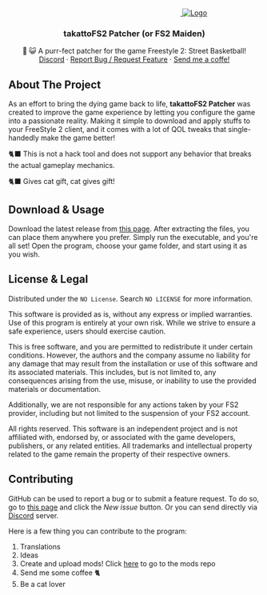 <!-- PROJECT LOGO -->
<br />
<p align="center">
  <a href="https://takattowo.github.io/takattoFS2/">
    <img src="https://raw.githubusercontent.com/takattowo/takattoFS2/main/fs2/assets/logo.png" alt="Logo" width="238" height="0">
    <img src="https://github.com/user-attachments/assets/8f4d5bcc-b416-4147-b81a-c62d43a028e1" alt="Logo">
  </a>

  <h3 align="center">takattoFS2 Patcher (or FS2 Maiden)</h3>

  <p align="center">
    🏀 😺 A purr-fect patcher for the game Freestyle 2: Street Basketball!
    <br />
    <a href="https://discord.gg/yJmKf7PDzS" target="_blank">Discord</a>
    ·
    <a href="https://github.com/takattowo/takattoFS2/issues/new">Report Bug
    /
    Request Feature</a>
    ·
    <a href="https://www.buymeacoffee.com/taka0chan" target="_blank">Send me a coffe!</a>
  </p>
</p>

<!-- ABOUT THE PROJECT -->
## About The Project

As an effort to bring the dying game back to life, **takattoFS2 Patcher** was created to improve the game experience by letting you configure the game into a passionate reality. Making it simple to download and apply stuffs to your FreeStyle 2 client, and it comes with a lot of QOL tweaks that single-handedly make the game better!

🐈‍⬛ This is not a hack tool and does not support any behavior that breaks the actual gameplay mechanics.

🐈‍⬛ Gives cat gift, cat gives gift!



<!-- HOWTORUN -->
## Download & Usage

Download the latest release from [this page](https://github.com/takattowo/takattoFS2/releases). After extracting the files, you can place them anywhere you prefer. Simply run the executable, and you're all set! Open the program, choose your game folder, and start using it as you wish.

<!-- LICENSE -->
## License & Legal

Distributed under the `NO License`. Search `NO LICENSE` for more information.

This software is provided as is, without any express or implied warranties. Use of this program is entirely at your own risk. While we strive to ensure a safe experience, users should exercise caution.

This is free software, and you are permitted to redistribute it under certain conditions. However, the authors and the company assume no liability for any damage that may result from the installation or use of this software and its associated materials. This includes, but is not limited to, any consequences arising from the use, misuse, or inability to use the provided materials or documentation.

Additionally, we are not responsible for any actions taken by your FS2 provider, including but not limited to the suspension of your FS2 account.

All rights reserved. This software is an independent project and is not affiliated with, endorsed by, or associated with the game developers, publishers, or any related entities. All trademarks and intellectual property related to the game remain the property of their respective owners.

<!-- CONTRIBUTING -->
## Contributing

GitHub can be used to report a bug or to submit a feature request. To do so, go to [this page](https://github.com/takattowo/takattoFS2/issues) and click the *New issue* button. Or you can send directly via [Discord](https://discord.gg/yJmKf7PDzS) server.

Here is a  few thing you can contribute to the program:
1. Translations
2. Ideas
3. Create and upload mods! Click [here](https://github.com/takattowo/fs2maiden-mods/) to go to the mods repo
4. Send me some coffee 🐈
5. Be a cat lover
